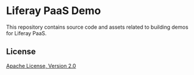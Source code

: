 # Liferay PaaS Demo

This repository contains source code and assets related to building demos for Liferay PaaS.

## License

[Apache License, Version 2.0](http://www.apache.org/licenses/LICENSE-2.0)
